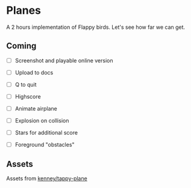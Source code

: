 # Planes
A 2 hours implementation of Flappy birds. Let's see how far we can get.

## Coming

* [ ] Screenshot and playable online version
* [ ] Upload to docs
* [ ] Q to quit
* [ ] Highscore
* [ ] Animate airplane
* [ ] Explosion on collision
* [ ] Stars for additional score
* [ ] Foreground "obstacles"


## Assets
Assets from [kenney/tappy-plane](https://www.kenney.nl/assets/tappy-plane)